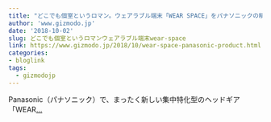 ```yaml
---
title: "どこでも個室というロマン。ウェアラブル端末「WEAR SPACE」をパナソニックの精鋭部隊が製品化スタート"
author: 'www.gizmodo.jp'
date: '2018-10-02'
slug: どこでも個室というロマンウェアラブル端末wear-space
link: https://www.gizmodo.jp/2018/10/wear-space-panasonic-product.html
categories:
- bloglink
tags:
  - gizmodojp
---
```


Panasonic（パナソニック）で、まったく新しい集中特化型のヘッドギア「WEAR[... <i class="fas fa-external-link-alt"></i>](https://www.gizmodo.jp/2018/10/wear-space-panasonic-product.html)

